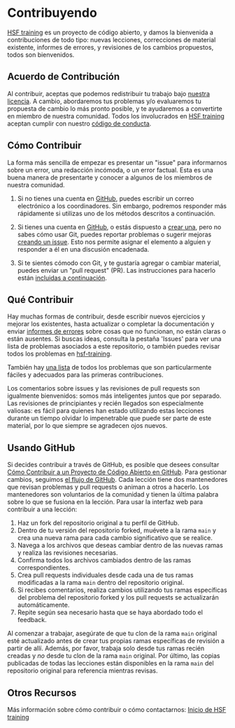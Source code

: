 # Contribuyendo

[HSF training][hsf-training] es un proyecto de código abierto, 
y damos la bienvenida a contribuciones de todo tipo: 
nuevas lecciones, 
correcciones de material existente, 
informes de errores, 
y revisiones de los cambios propuestos, todos son bienvenidos.

## Acuerdo de Contribución

Al contribuir, 
aceptas que podemos redistribuir tu trabajo bajo [nuestra licencia](LICENSE.md). 
A cambio, 
abordaremos tus problemas y/o evaluaremos tu propuesta de cambio lo más pronto posible, 
y te ayudaremos a convertirte en miembro de nuestra comunidad. 
Todos los involucrados en [HSF training][hsf-training] 
aceptan cumplir con nuestro [código de conducta](CODE_OF_CONDUCT.md).

## Cómo Contribuir

La forma más sencilla de empezar es presentar un "issue" 
para informarnos sobre un error, 
una redacción incómoda, 
o un error factual. 
Esta es una buena manera de presentarte 
y conocer a algunos de los miembros de nuestra comunidad.

1. Si no tienes una cuenta en [GitHub][github], 
   puedes escribir un correo electrónico a los coordinadores. 
   Sin embargo, 
   podremos responder más rápidamente si utilizas uno de los métodos descritos a continuación.

2. Si tienes una cuenta en [GitHub][github], 
   o estás dispuesto a [crear una][github-join], 
   pero no sabes cómo usar Git, 
   puedes reportar problemas o sugerir mejoras [creando un issue][issues]. 
   Esto nos permite asignar el elemento a alguien 
   y responder a él en una discusión encadenada.

3. Si te sientes cómodo con Git, 
   y te gustaría agregar o cambiar material, 
   puedes enviar un "pull request" (PR). 
   Las instrucciones para hacerlo están [incluidas a continuación](#using-github).

## Qué Contribuir

Hay muchas formas de contribuir, 
desde escribir nuevos ejercicios y mejorar los existentes, 
hasta actualizar o completar la documentación 
y enviar [informes de errores][issues] 
sobre cosas que no funcionan, no están claras o están ausentes. 
Si buscas ideas, consulta la pestaña 'Issues' para ver 
una lista de problemas asociados a este repositorio, 
o también puedes revisar todos los problemas en [hsf-training][hsf-training-issues].

También hay [una lista](hsf-training-gfis) de todos los problemas que son particularmente fáciles y adecuados 
para las primeras contribuciones.

Los comentarios sobre issues y las revisiones de pull requests son igualmente bienvenidos: 
somos más inteligentes juntos que por separado. 
Las revisiones de principiantes y recién llegados son especialmente valiosas: 
es fácil para quienes han estado utilizando estas lecciones durante un tiempo 
olvidar lo impenetrable que puede ser parte de este material, 
por lo que siempre se agradecen ojos nuevos.

## Usando GitHub

Si decides contribuir a través de GitHub, es posible que desees consultar 
[Cómo Contribuir a un Proyecto de Código Abierto en GitHub][how-contribute]. 
Para gestionar cambios, seguimos [el flujo de GitHub][github-flow]. 
Cada lección tiene dos mantenedores que revisan problemas y pull requests o animan a otros a hacerlo. 
Los mantenedores son voluntarios de la comunidad y tienen la última palabra sobre lo que se fusiona en la lección. 
Para usar la interfaz web para contribuir a una lección:

1. Haz un fork del repositorio original a tu perfil de GitHub.
2. Dentro de tu versión del repositorio forked, muévete a la rama `main` y 
   crea una nueva rama para cada cambio significativo que se realice.
3. Navega a los archivos que deseas cambiar dentro de las nuevas ramas y realiza las revisiones necesarias.
4. Confirma todos los archivos cambiados dentro de las ramas correspondientes.
5. Crea pull requests individuales desde cada una de tus ramas modificadas 
   a la rama `main` dentro del repositorio original.
6. Si recibes comentarios, realiza cambios utilizando tus ramas específicas del problema del repositorio forked y 
   los pull requests se actualizarán automáticamente.
7. Repite según sea necesario hasta que se haya abordado todo el feedback.

Al comenzar a trabajar, asegúrate de que tu clon de la rama `main` original esté actualizado 
antes de crear tus propias ramas específicas de revisión a partir de allí. 
Además, por favor, trabaja solo desde tus ramas recién creadas y *no* 
desde tu clon de la rama `main` original. 
Por último, las copias publicadas de todas las lecciones están disponibles en la rama `main` del repositorio original para referencia mientras revisas.

## Otros Recursos

Más información sobre cómo contribuir o cómo contactarnos: [Inicio de HSF training][hsf-training]

[hsf-training-issues]: https://github.com/issues?q=user%3Ahsf-training+is%3Aopen
[hsf-training]: https://hepsoftwarefoundation.org/workinggroups/training.html
[email]: mailto:https://groups.google.com/forum/#!forum/hsf-training-wg
[github]: https://github.com
[github-flow]: https://guides.github.com/introduction/flow/
[github-join]: https://github.com/join
[how-contribute]: https://docs.github.com/en/get-started/quickstart/contributing-to-projects
[issues]: https://guides.github.com/features/issues/
[hsf-training-gfis]: https://github.com/issues?q=is%3Aissue+is%3Aopen+archived%3Afalse+sort%3Aupdated-desc+label%3A%22good+first+issue%22+org%3Ahsf-training
